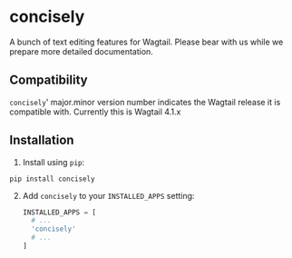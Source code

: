 concisely
=========

 A bunch of text editing features for Wagtail. Please bear with us while we prepare more detailed documentation.

Compatibility
-------------

`concisely`' major.minor version number indicates the Wagtail release it is compatible with. Currently this is Wagtail 4.1.x

Installation
------------

1. Install using `pip`:
  ```shell
  pip install concisely
  ```
2. Add
   `concisely` to your `INSTALLED_APPS` setting:
   ```python
   INSTALLED_APPS = [
     # ...
     'concisely'
     # ...
   ]
   ```
